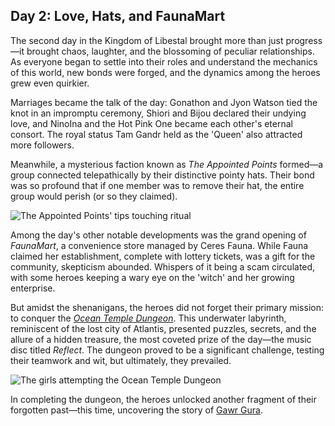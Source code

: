## Day 2: Love, Hats, and FaunaMart

The second day in the Kingdom of Libestal brought more than just progress—it brought chaos, laughter, and the blossoming of peculiar relationships. As everyone began to settle into their roles and understand the mechanics of this world, new bonds were forged, and the dynamics among the heroes grew even quirkier.

Marriages became the talk of the day: Gonathon and Jyon Watson tied the knot in an impromptu ceremony, Shiori and Bijou declared their undying love, and NinoIna and the Hot Pink One became each other's eternal consort. The royal status Tam Gandr held as the 'Queen' also attracted more followers.

Meanwhile, a mysterious faction known as _The Appointed Points_ formed—a group connected telepathically by their distinctive pointy hats. Their bond was so profound that if one member was to remove their hat, the entire group would perish (or so they claimed).

![The Appointed Points' tips touching ritual](images-opt/touchingtips-opt.webp)

Among the day's other notable developments was the grand opening of _FaunaMart_, a convenience store managed by Ceres Fauna. While Fauna claimed her establishment, complete with lottery tickets, was a gift for the community, skepticism abounded. Whispers of it being a scam circulated, with some heroes keeping a wary eye on the 'witch' and her growing enterprise.

But amidst the shenanigans, the heroes did not forget their primary mission: to conquer the [_Ocean Temple Dungeon_](https://x.com/hololive_En/status/1830425412440404160). This underwater labyrinth, reminiscent of the lost city of Atlantis, presented puzzles, secrets, and the allure of a hidden treasure, the most coveted prize of the day—the music disc titled _Reflect_. The dungeon proved to be a significant challenge, testing their teamwork and wit, but ultimately, they prevailed.

![The girls attempting the Ocean Temple Dungeon](images-opt/oceantemple-opt.webp)

In completing the dungeon, the heroes unlocked another fragment of their forgotten past—this time, uncovering the story of [Gawr Gura](https://www.youtube.com/watch?v=SDnRHwpnIH4).
